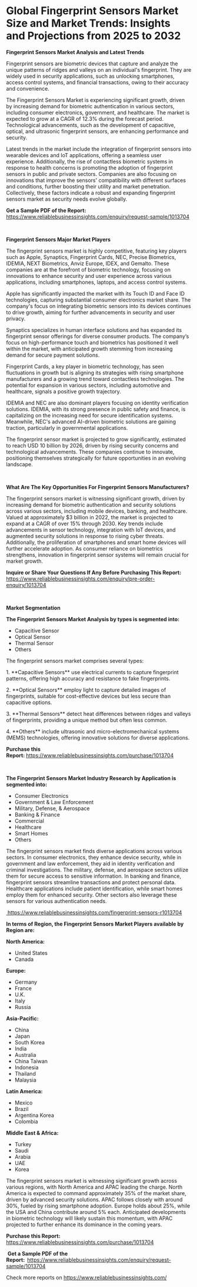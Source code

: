 <p><h1>Global Fingerprint Sensors Market Size and Market Trends: Insights and Projections from 2025 to 2032</h1></p><p><strong>Fingerprint Sensors Market Analysis and Latest Trends</strong></p>
<p><p>Fingerprint sensors are biometric devices that capture and analyze the unique patterns of ridges and valleys on an individual's fingerprint. They are widely used in security applications, such as unlocking smartphones, access control systems, and financial transactions, owing to their accuracy and convenience.</p><p>The Fingerprint Sensors Market is experiencing significant growth, driven by increasing demand for biometric authentication in various sectors, including consumer electronics, government, and healthcare. The market is expected to grow at a CAGR of 12.3% during the forecast period. Technological advancements, such as the development of capacitive, optical, and ultrasonic fingerprint sensors, are enhancing performance and security.</p><p>Latest trends in the market include the integration of fingerprint sensors into wearable devices and IoT applications, offering a seamless user experience. Additionally, the rise of contactless biometric systems in response to health concerns is promoting the adoption of fingerprint sensors in public and private sectors. Companies are also focusing on innovations that improve the sensors' compatibility with different surfaces and conditions, further boosting their utility and market penetration. Collectively, these factors indicate a robust and expanding fingerprint sensors market as security needs evolve globally.</p></p>
<p><strong>Get a Sample PDF of the Report:&nbsp;</strong> <a href="https://www.reliablebusinessinsights.com/enquiry/request-sample/1013704?utm_campaign=3100&utm_medium=2&utm_source=Github&utm_content=ia&utm_term=06042025&utm_id=fingerprint-sensors">https://www.reliablebusinessinsights.com/enquiry/request-sample/1013704</a></p>
<p>&nbsp;</p>
<p><strong>Fingerprint Sensors Major Market Players</strong></p>
<p><p>The fingerprint sensors market is highly competitive, featuring key players such as Apple, Synaptics, Fingerprint Cards, NEC, Precise Biometrics, IDEMIA, NEXT Biometrics, Anviz Europe, IDEX, and Gemalto. These companies are at the forefront of biometric technology, focusing on innovations to enhance security and user experience across various applications, including smartphones, laptops, and access control systems.</p><p>Apple has significantly impacted the market with its Touch ID and Face ID technologies, capturing substantial consumer electronics market share. The company's focus on integrating biometric sensors into its devices continues to drive growth, aiming for further advancements in security and user privacy.</p><p>Synaptics specializes in human interface solutions and has expanded its fingerprint sensor offerings for diverse consumer products. The company’s focus on high-performance touch and biometrics has positioned it well within the market, with anticipated growth stemming from increasing demand for secure payment solutions.</p><p>Fingerprint Cards, a key player in biometric technology, has seen fluctuations in growth but is aligning its strategies with rising smartphone manufacturers and a growing trend toward contactless technologies. The potential for expansion in various sectors, including automotive and healthcare, signals a positive growth trajectory.</p><p>IDEMIA and NEC are also dominant players focusing on identity verification solutions. IDEMIA, with its strong presence in public safety and finance, is capitalizing on the increasing need for secure identification systems. Meanwhile, NEC's advanced AI-driven biometric solutions are gaining traction, particularly in governmental applications.</p><p>The fingerprint sensor market is projected to grow significantly, estimated to reach USD 10 billion by 2026, driven by rising security concerns and technological advancements. These companies continue to innovate, positioning themselves strategically for future opportunities in an evolving landscape.</p></p>
<p>&nbsp;</p>
<p><strong>What Are The Key Opportunities For Fingerprint Sensors Manufacturers?</strong></p>
<p><p>The fingerprint sensors market is witnessing significant growth, driven by increasing demand for biometric authentication and security solutions across various sectors, including mobile devices, banking, and healthcare. Valued at approximately $3 billion in 2022, the market is projected to expand at a CAGR of over 15% through 2030. Key trends include advancements in sensor technology, integration with IoT devices, and augmented security solutions in response to rising cyber threats. Additionally, the proliferation of smartphones and smart home devices will further accelerate adoption. As consumer reliance on biometrics strengthens, innovation in fingerprint sensor systems will remain crucial for market growth.</p></p>
<p><strong>Inquire or Share Your Questions If Any Before Purchasing This Report:</strong> <a href="https://www.reliablebusinessinsights.com/enquiry/pre-order-enquiry/1013704?utm_campaign=3100&utm_medium=2&utm_source=Github&utm_content=ia&utm_term=06042025&utm_id=fingerprint-sensors">https://www.reliablebusinessinsights.com/enquiry/pre-order-enquiry/1013704</a></p>
<p>&nbsp;</p>
<p><strong>Market Segmentation</strong></p>
<p><strong>The Fingerprint Sensors Market Analysis by types is segmented into:</strong></p>
<p><ul><li>Capacitive Sensor</li><li>Optical Sensor</li><li>Thermal Sensor</li><li>Others</li></ul></p>
<p><p>The fingerprint sensors market comprises several types: </p><p>1. **Capacitive Sensors** use electrical currents to capture fingerprint patterns, offering high accuracy and resistance to fake fingerprints. </p><p>2. **Optical Sensors** employ light to capture detailed images of fingerprints, suitable for cost-effective devices but less secure than capacitive options. </p><p>3. **Thermal Sensors** detect heat differences between ridges and valleys of fingerprints, providing a unique method but often less common. </p><p>4. **Others** include ultrasonic and micro-electromechanical systems (MEMS) technologies, offering innovative solutions for diverse applications.</p></p>
<p><strong>Purchase this Report:&nbsp;</strong><a href="https://www.reliablebusinessinsights.com/purchase/1013704?utm_campaign=3100&utm_medium=2&utm_source=Github&utm_content=ia&utm_term=06042025&utm_id=fingerprint-sensors">https://www.reliablebusinessinsights.com/purchase/1013704</a></p>
<p>&nbsp;</p>
<p><strong>The Fingerprint Sensors Market Industry Research by Application is segmented into:</strong></p>
<p><ul><li>Consumer Electronics</li><li>Government & Law Enforcement</li><li>Military, Defense, & Aerospace</li><li>Banking & Finance</li><li>Commercial</li><li>Healthcare</li><li>Smart Homes</li><li>Others</li></ul></p>
<p><p>The fingerprint sensors market finds diverse applications across various sectors. In consumer electronics, they enhance device security, while in government and law enforcement, they aid in identity verification and criminal investigations. The military, defense, and aerospace sectors utilize them for secure access to sensitive information. In banking and finance, fingerprint sensors streamline transactions and protect personal data. Healthcare applications include patient identification, while smart homes employ them for enhanced security. Other sectors also leverage these sensors for various authentication needs.</p></p>
<p><a href="https://www.reliablebusinessinsights.com/fingerprint-sensors-r1013704?utm_campaign=3100&utm_medium=2&utm_source=Github&utm_content=ia&utm_term=06042025&utm_id=fingerprint-sensors">&nbsp;https://www.reliablebusinessinsights.com/fingerprint-sensors-r1013704</a></p>
<p><strong>In terms of Region, the Fingerprint Sensors Market Players available by Region are:</strong></p>
<p>
    <p> <strong> North America: </strong>
        <ul>
            <li>United States</li>
            <li>Canada</li>
        </ul>
        </p> 
    <p> <strong> Europe: </strong>
        <ul>
            <li>Germany</li>
            <li>France</li>
            <li>U.K.</li>
            <li>Italy</li>
            <li>Russia</li>
        </ul>
        </p> 
    <p> <strong> Asia-Pacific: </strong>
        <ul>
            <li>China</li>
            <li>Japan</li>
            <li>South Korea</li>
            <li>India</li>
            <li>Australia</li>
            <li>China Taiwan</li>
            <li>Indonesia</li>
            <li>Thailand</li>
            <li>Malaysia</li>
        </ul>
        </p> 
    <p> <strong> Latin America: </strong>
        <ul>
            <li>Mexico</li>
            <li>Brazil</li>
            <li>Argentina Korea</li>
            <li>Colombia</li>
        </ul>
        </p> 
    <p> <strong> Middle East & Africa: </strong>
        <ul>
            <li>Turkey</li>
            <li>Saudi</li>
            <li>Arabia</li>
            <li>UAE</li>
            <li>Korea</li>
        </ul>
    </p>
    </p>
<p><p>The fingerprint sensors market is witnessing significant growth across various regions, with North America and APAC leading the charge. North America is expected to command approximately 35% of the market share, driven by advanced security solutions. APAC follows closely with around 30%, fueled by rising smartphone adoption. Europe holds about 25%, while the USA and China contribute around 5% each. Anticipated developments in biometric technology will likely sustain this momentum, with APAC projected to further enhance its dominance in the coming years.</p></p>
<p><strong>Purchase this Report: </strong><a href="https://www.reliablebusinessinsights.com/purchase/1013704?utm_campaign=3100&utm_medium=2&utm_source=Github&utm_content=ia&utm_term=06042025&utm_id=fingerprint-sensors">https://www.reliablebusinessinsights.com/purchase/1013704</a></p>
<p>&nbsp;<strong>Get a Sample PDF of the Report:&nbsp;&nbsp;</strong><a href="https://www.reliablebusinessinsights.com/enquiry/request-sample/1013704?utm_campaign=3100&utm_medium=2&utm_source=Github&utm_content=ia&utm_term=06042025&utm_id=fingerprint-sensors">https://www.reliablebusinessinsights.com/enquiry/request-sample/1013704</a></p>
<p><strong></strong></p>
<p>Check more reports on <a href="https://www.reliablebusinessinsights.com/?utm_campaign=3100&utm_medium=2&utm_source=Github&utm_content=ia&utm_term=06042025&utm_id=fingerprint-sensors">https://www.reliablebusinessinsights.com/</a></p>